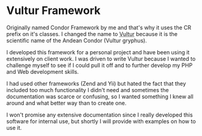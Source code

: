 Vultur Framework
================

Originally named Condor Framework by me and that's why it uses the CR prefix on it's classes. I changed the name to <acronym title="Vultur gryphus">Vultur</acronym> because it is the scientific name of the Andean Condor (Vultur gryphus).

I developed this framework for a personal project and have been using it extensively on client work. I was driven to write Vultur because I wanted to challenge myself to see if I could pull it off and to further develop my PHP and Web development skills. 

I had used other frameworks (Zend and Yii) but hated the fact that they included too much functionality I didn't need and sometimes the documentation was scarce or confusing, so I wanted something I knew all around and what better way than to create one.

I won't promise any extensive documentation since I really developed this software for internal use, but shortly I will provide with examples on how to use it.